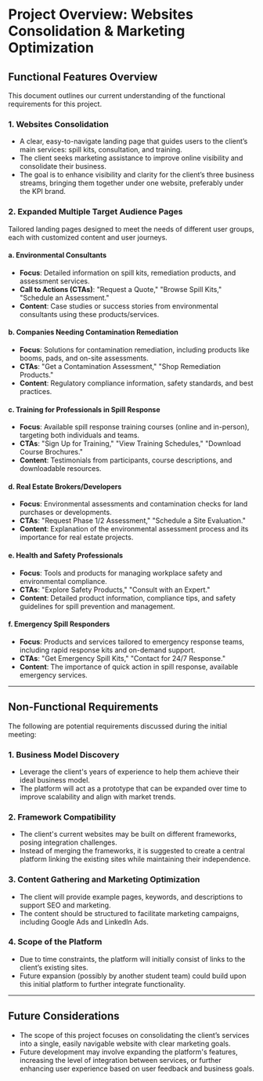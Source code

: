 # Project Overview: Websites Consolidation & Marketing Optimization

## Functional Features Overview

This document outlines our current understanding of the functional requirements for this project.

### 1. Websites Consolidation
- A clear, easy-to-navigate landing page that guides users to the client’s main services: spill kits, consultation, and training.
- The client seeks marketing assistance to improve online visibility and consolidate their business.
- The goal is to enhance visibility and clarity for the client’s three business streams, bringing them together under one website, preferably under the KPI brand.

### 2. Expanded Multiple Target Audience Pages
Tailored landing pages designed to meet the needs of different user groups, each with customized content and user journeys.

#### a. Environmental Consultants
- **Focus**: Detailed information on spill kits, remediation products, and assessment services.
- **Call to Actions (CTAs)**: "Request a Quote," "Browse Spill Kits," "Schedule an Assessment."
- **Content**: Case studies or success stories from environmental consultants using these products/services.

#### b. Companies Needing Contamination Remediation
- **Focus**: Solutions for contamination remediation, including products like booms, pads, and on-site assessments.
- **CTAs**: "Get a Contamination Assessment," "Shop Remediation Products."
- **Content**: Regulatory compliance information, safety standards, and best practices.

#### c. Training for Professionals in Spill Response
- **Focus**: Available spill response training courses (online and in-person), targeting both individuals and teams.
- **CTAs**: "Sign Up for Training," "View Training Schedules," "Download Course Brochures."
- **Content**: Testimonials from participants, course descriptions, and downloadable resources.

#### d. Real Estate Brokers/Developers
- **Focus**: Environmental assessments and contamination checks for land purchases or developments.
- **CTAs**: "Request Phase 1/2 Assessment," "Schedule a Site Evaluation."
- **Content**: Explanation of the environmental assessment process and its importance for real estate projects.

#### e. Health and Safety Professionals
- **Focus**: Tools and products for managing workplace safety and environmental compliance.
- **CTAs**: "Explore Safety Products," "Consult with an Expert."
- **Content**: Detailed product information, compliance tips, and safety guidelines for spill prevention and management.

#### f. Emergency Spill Responders
- **Focus**: Products and services tailored to emergency response teams, including rapid response kits and on-demand support.
- **CTAs**: "Get Emergency Spill Kits," "Contact for 24/7 Response."
- **Content**: The importance of quick action in spill response, available emergency services.

---

## Non-Functional Requirements

The following are potential requirements discussed during the initial meeting:

### 1. Business Model Discovery
- Leverage the client's years of experience to help them achieve their ideal business model.
- The platform will act as a prototype that can be expanded over time to improve scalability and align with market trends.

### 2. Framework Compatibility
- The client's current websites may be built on different frameworks, posing integration challenges.
- Instead of merging the frameworks, it is suggested to create a central platform linking the existing sites while maintaining their independence.

### 3. Content Gathering and Marketing Optimization
- The client will provide example pages, keywords, and descriptions to support SEO and marketing.
- The content should be structured to facilitate marketing campaigns, including Google Ads and LinkedIn Ads.

### 4. Scope of the Platform
- Due to time constraints, the platform will initially consist of links to the client’s existing sites.
- Future expansion (possibly by another student team) could build upon this initial platform to further integrate functionality.

---

## Future Considerations

- The scope of this project focuses on consolidating the client’s services into a single, easily navigable website with clear marketing goals.
- Future development may involve expanding the platform's features, increasing the level of integration between services, or further enhancing user experience based on user feedback and business goals.
